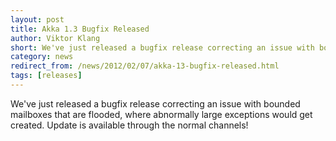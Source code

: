 ```yaml
---
layout: post
title: Akka 1.3 Bugfix Released
author: Viktor Klang
short: We've just released a bugfix release correcting an issue with bounded mailboxes that are flooded, where abnormally large exceptions would get created. Update is available through the normal channels!
category: news
redirect_from: /news/2012/02/07/akka-13-bugfix-released.html
tags: [releases]
---
```


We've just released a bugfix release correcting an issue with bounded mailboxes that are flooded, where abnormally large exceptions would get created. Update is available through the normal channels!